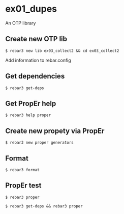 ex01_dupes
=====

An OTP library


Create new OTP lib
-----
    $ rebar3 new lib ex03_collect2 && cd ex03_collect2

Add information to rebar.config


Get dependencies
-----
    $ rebar3 get-deps


Get PropEr help
-----
    $ rebar3 help proper


Create new propety via PropEr
-----
    $ rebar3 new proper generators


Format
-----
    $ rebar3 format


PropEr test
-----
    $ rebar3 proper
	
	$ rebar3 get-deps && rebar3 proper